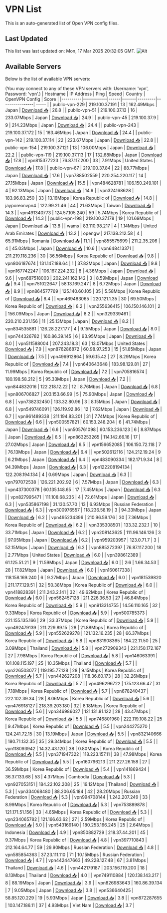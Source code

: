 # VPN List

This is an auto-generated list of Open VPN config files.

## Last Updated

This list was last updated on: Mon, 17 Mar 2025 20:32:05 GMT.
![Alt](https://repobeats.axiom.co/api/embed/186b98318ef1479477931607c1ad7d823f12451f.svg "Repobeats analytics image")

## Available Servers

Below is the list of available VPN servers:

(You may connect to any of these VPN servers with: Username: 'vpn', Password: 'vpn'.)
| Hostname | IP Address | Ping | Speed | Country | OpenVPN Config | Score |
|----------|------------|------|-------|---------|----------------| ----- |
| public-vpn-229 | 219.100.37.191 | 13 | 162.49Mbps | Japan | [Download 📥](./configs/server_0_JP.ovpn) | 26.8 |
| public-vpn-51 | 219.100.37.13 | 16 | 233.07Mbps | Japan | [Download 📥](./configs/server_1_JP.ovpn) | 24.9 |
| public-vpn-45 | 219.100.37.9 | 9 | 214.23Mbps | Japan | [Download 📥](./configs/server_2_JP.ovpn) | 24.4 |
| public-vpn-243 | 219.100.37.172 | 15 | 163.46Mbps | Japan | [Download 📥](./configs/server_3_JP.ovpn) | 24.4 |
| public-vpn-142 | 219.100.37.114 | 22 | 223.67Mbps | Japan | [Download 📥](./configs/server_4_JP.ovpn) | 22.8 |
| public-vpn-154 | 219.100.37.121 | 13 | 106.00Mbps | Japan | [Download 📥](./configs/server_5_JP.ovpn) | 22.2 |
| public-vpn-119 | 219.100.37.113 | 17 | 132.68Mbps | Japan | [Download 📥](./configs/server_6_JP.ovpn) | 17.8 |
| vpn815377223 | 76.87.117.200 | 33 | 7.91Mbps | United States | [Download 📥](./configs/server_7_US.ovpn) | 17.8 |
| public-vpn-67 | 219.100.37.84 | 22 | 88.77Mbps | Japan | [Download 📥](./configs/server_8_JP.ovpn) | 17.6 |
| vpn788502559 | 220.254.220.117 | 14 | 27.15Mbps | Japan | [Download 📥](./configs/server_9_JP.ovpn) | 15.5 |
| vpn484628781 | 106.150.249.101 | 4 | 92.13Mbps | Japan | [Download 📥](./configs/server_10_JP.ovpn) | 14.9 |
| vpn324168628 | 183.96.83.250 | 33 | 13.16Mbps | Korea Republic of | [Download 📥](./configs/server_11_KR.ovpn) | 14.8 |
| jayporeonvpn4 | 122.99.21.46 | 44 | 21.63Mbps | Taiwan | [Download 📥](./configs/server_12_TW.ovpn) | 14.3 |
| vpn491340773 | 124.57.105.240 | 59 | 5.74Mbps | Korea Republic of | [Download 📥](./configs/server_13_KR.ovpn) | 14.3 |
| public-vpn-198 | 219.100.37.178 | 19 | 101.69Mbps | Japan | [Download 📥](./configs/server_14_JP.ovpn) | 13.8 |
| wams | 83.110.98.217 | 4 | 1.14Mbps | United Arab Emirates | [Download 📥](./configs/server_15_AE.ovpn) | 13.2 |
| opengw | 217.138.212.58 | 4 | 65.91Mbps | Romania | [Download 📥](./configs/server_16_RO.ovpn) | 11.1 |
| vpn855575699 | 211.2.35.206 | 4 | 45.03Mbps | Japan | [Download 📥](./configs/server_17_JP.ovpn) | 10.6 |
| vpn648413371 | 211.219.118.236 | 30 | 36.56Mbps | Korea Republic of | [Download 📥](./configs/server_18_KR.ovpn) | 9.8 |
| vpn806187674 | 131.147.188.64 | 1 | 37.82Mbps | Japan | [Download 📥](./configs/server_19_JP.ovpn) | 9.8 |
| vpn167742247 | 106.167.224.232 | 8 | 4.36Mbps | Japan | [Download 📥](./configs/server_20_JP.ovpn) | 9.6 |
| vpn687518003 | 202.241.162.142 | 3 | 8.59Mbps | Japan | [Download 📥](./configs/server_21_JP.ovpn) | 9.4 |
| vpn751022647 | 58.13.169.247 | 8 | 6.72Mbps | Japan | [Download 📥](./configs/server_22_JP.ovpn) | 8.9 |
| vpn864577769 | 125.140.60.105 | 35 | 5.58Mbps | Korea Republic of | [Download 📥](./configs/server_23_KR.ovpn) | 8.4 |
| vpn469483065 | 220.121.1.35 | 30 | 69.50Mbps | Korea Republic of | [Download 📥](./configs/server_24_KR.ovpn) | 8.2 |
| vpn255636415 | 106.150.146.101 | 2 | 156.09Mbps | Japan | [Download 📥](./configs/server_25_JP.ovpn) | 8.2 |
| vpn329339461 | 220.210.231.156 | 11 | 25.13Mbps | Japan | [Download 📥](./configs/server_26_JP.ovpn) | 8.2 |
| vpn834535881 | 126.28.227.177 | 4 | 9.15Mbps | Japan | [Download 📥](./configs/server_27_JP.ovpn) | 8.0 |
| vpn744326782 | 160.86.39.145 | 6 | 93.95Mbps | Japan | [Download 📥](./configs/server_28_JP.ovpn) | 8.0 |
| vpn511588004 | 207.243.18.3 | 63 | 13.07Mbps | United States | [Download 📥](./configs/server_29_US.ovpn) | 7.9 |
| vpn876286872 | 60.98.97.253 | 15 | 51.85Mbps | Japan | [Download 📥](./configs/server_30_JP.ovpn) | 7.5 |
| vpn496912864 | 59.6.15.42 | 27 | 8.29Mbps | Korea Republic of | [Download 📥](./configs/server_31_KR.ovpn) | 7.4 |
| vpn640643648 | 183.98.129.81 | 27 | 11.99Mbps | Korea Republic of | [Download 📥](./configs/server_32_KR.ovpn) | 7.2 |
| vpn705816574 | 180.198.58.212 | 5 | 95.33Mbps | Japan | [Download 📥](./configs/server_33_JP.ovpn) | 7.2 |
| vpn844832016 | 122.218.12.22 | 12 | 8.76Mbps | Japan | [Download 📥](./configs/server_34_JP.ovpn) | 6.8 |
| vpn806706827 | 203.153.66.99 | 5 | 75.90Mbps | Japan | [Download 📥](./configs/server_35_JP.ovpn) | 6.8 |
| vpn738232450 | 133.32.80.96 | 3 | 8.15Mbps | Japan | [Download 📥](./configs/server_36_JP.ovpn) | 6.8 |
| vpn549746091 | 126.119.92.86 | 12 | 7.62Mbps | Japan | [Download 📥](./configs/server_37_JP.ovpn) | 6.7 |
| vpn961489338 | 211.194.83.201 | 31 | 7.74Mbps | Korea Republic of | [Download 📥](./configs/server_38_KR.ovpn) | 6.6 |
| vpn500557821 | 60.153.248.204 | 6 | 41.74Mbps | Japan | [Download 📥](./configs/server_39_JP.ovpn) | 6.6 |
| vpn505761098 | 60.153.236.123 | 6 | 8.87Mbps | Japan | [Download 📥](./configs/server_40_JP.ovpn) | 6.5 |
| vpn863253265 | 114.142.66.16 | 17 | 27.02Mbps | Japan | [Download 📥](./configs/server_41_JP.ovpn) | 6.5 |
| vpn156652085 | 106.150.72.118 | 7 | 76.13Mbps | Japan | [Download 📥](./configs/server_42_JP.ovpn) | 6.4 |
| vpn502612116 | 124.212.19.24 | 9 | 6.21Mbps | Japan | [Download 📥](./configs/server_43_JP.ovpn) | 6.4 |
| vpn483090334 | 182.171.9.34 | 8 | 94.39Mbps | Japan | [Download 📥](./configs/server_44_JP.ovpn) | 6.3 |
| vpn122208194134 | 122.208.194.134 | 4 | 0.69Mbps | Japan | [Download 📥](./configs/server_45_JP.ovpn) | 6.3 |
| vpn797072538 | 126.221.202.92 | 6 | 7.57Mbps | Japan | [Download 📥](./configs/server_46_JP.ovpn) | 6.3 |
| vpn437300378 | 60.135.148.65 | 17 | 7.45Mbps | Japan | [Download 📥](./configs/server_47_JP.ovpn) | 6.3 |
| vpn827995471 | 111.108.68.235 | 4 | 72.61Mbps | Japan | [Download 📥](./configs/server_48_JP.ovpn) | 6.3 |
| vpn535867198 | 31.130.57.70 | 13 | 6.93Mbps | Russian Federation | [Download 📥](./configs/server_49_RU.ovpn) | 6.3 |
| vpn300976557 | 118.236.58.19 | 3 | 94.33Mbps | Japan | [Download 📥](./configs/server_50_JP.ovpn) | 6.2 |
| vpn495234396 | 210.96.59.176 | 30 | 7.36Mbps | Korea Republic of | [Download 📥](./configs/server_51_KR.ovpn) | 6.2 |
| vpn335308501 | 133.32.232.1 | 10 | 33.71Mbps | Japan | [Download 📥](./configs/server_52_JP.ovpn) | 6.2 |
| vpn208143625 | 111.96.146.126 | 3 | 97.05Mbps | Japan | [Download 📥](./configs/server_53_JP.ovpn) | 6.2 |
| vpn959203957 | 123.0.71.7 | 3 | 52.15Mbps | Japan | [Download 📥](./configs/server_54_JP.ovpn) | 6.2 |
| vpn885272397 | 76.87.117.200 | 18 | 2.77Mbps | United States | [Download 📥](./configs/server_55_US.ovpn) | 6.0 |
| vpn398612389 | 61.125.51.21 | 9 | 11.59Mbps | Japan | [Download 📥](./configs/server_56_JP.ovpn) | 6.0 |
| 2i6 | 1.66.34.53 | 28 | 17.82Mbps | Japan | [Download 📥](./configs/server_57_JP.ovpn) | 6.0 |
| vpn160617338 | 118.158.169.240 | 6 | 9.27Mbps | Japan | [Download 📥](./configs/server_58_JP.ovpn) | 6.0 |
| vpn181539820 | 211.177.129.51 | 32 | 50.38Mbps | Korea Republic of | [Download 📥](./configs/server_59_KR.ovpn) | 6.0 |
| vpn418828391 | 211.243.2.141 | 32 | 49.62Mbps | Korea Republic of | [Download 📥](./configs/server_60_KR.ovpn) | 6.0 |
| vpn562457128 | 211.226.36.53 | 27 | 46.84Mbps | Korea Republic of | [Download 📥](./configs/server_61_KR.ovpn) | 5.9 |
| vpn913314755 | 14.56.110.165 | 32 | 9.33Mbps | Korea Republic of | [Download 📥](./configs/server_62_KR.ovpn) | 5.9 |
| vpn500785373 | 221.155.135.166 | 29 | 33.37Mbps | Korea Republic of | [Download 📥](./configs/server_63_KR.ovpn) | 5.9 |
| vpn492479139 | 211.229.89.15 | 28 | 21.88Mbps | Korea Republic of | [Download 📥](./configs/server_64_KR.ovpn) | 5.9 |
| vpn552629278 | 121.132.16.235 | 28 | 66.37Mbps | Korea Republic of | [Download 📥](./configs/server_65_KR.ovpn) | 5.8 |
| vpn831908365 | 184.22.11.50 | 25 | 3.09Mbps | Thailand | [Download 📥](./configs/server_66_TH.ovpn) | 5.8 |
| vpn272909343 | 221.150.172.167 | 27 | 7.98Mbps | Korea Republic of | [Download 📥](./configs/server_67_KR.ovpn) | 5.8 |
| vpn146063391 | 101.108.115.197 | 25 | 10.35Mbps | Thailand | [Download 📥](./configs/server_68_TH.ovpn) | 5.7 |
| vpn226503077 | 119.195.77.128 | 28 | 9.15Mbps | Korea Republic of | [Download 📥](./configs/server_69_KR.ovpn) | 5.7 |
| vpn442627208 | 118.36.60.173 | 28 | 32.26Mbps | Korea Republic of | [Download 📥](./configs/server_70_KR.ovpn) | 5.7 |
| vpn496296722 | 175.123.66.47 | 31 | 7.18Mbps | Korea Republic of | [Download 📥](./configs/server_71_KR.ovpn) | 5.7 |
| vpn678240437 | 222.102.39.34 | 28 | 8.06Mbps | Korea Republic of | [Download 📥](./configs/server_72_KR.ovpn) | 5.6 |
| vpn476918127 | 218.39.203.180 | 32 | 8.18Mbps | Korea Republic of | [Download 📥](./configs/server_73_KR.ovpn) | 5.6 |
| vpn346986027 | 121.131.81.122 | 28 | 43.47Mbps | Korea Republic of | [Download 📥](./configs/server_74_KR.ovpn) | 5.5 |
| vpn746801960 | 222.119.108.22 | 25 | 9.47Mbps | Korea Republic of | [Download 📥](./configs/server_75_KR.ovpn) | 5.5 |
| vpn244275270 | 124.241.72.15 | 30 | 13.19Mbps | Japan | [Download 📥](./configs/server_76_JP.ovpn) | 5.5 |
| vpn832140666 | 180.71.132.35 | 35 | 29.34Mbps | Korea Republic of | [Download 📥](./configs/server_77_KR.ovpn) | 5.5 |
| vpn118093942 | 14.32.43.120 | 38 | 0.80Mbps | Korea Republic of | [Download 📥](./configs/server_78_KR.ovpn) | 5.5 |
| vpn371947322 | 118.223.157.11 | 38 | 47.98Mbps | Korea Republic of | [Download 📥](./configs/server_79_KR.ovpn) | 5.5 |
| vpn160796213 | 211.227.26.158 | 27 | 36.59Mbps | Korea Republic of | [Download 📥](./configs/server_80_KR.ovpn) | 5.4 |
| vpn141869424 | 36.37.133.68 | 53 | 4.37Mbps | Cambodia | [Download 📥](./configs/server_81_KH.ovpn) | 5.3 |
| vpn927053151 | 184.22.102.208 | 25 | 19.12Mbps | Thailand | [Download 📥](./configs/server_82_TH.ovpn) | 5.3 |
| vpn334068480 | 88.206.65.184 | 42 | 28.20Mbps | Russian Federation | [Download 📥](./configs/server_83_RU.ovpn) | 5.3 |
| vpn994708144 | 1.242.207.249 | 33 | 8.99Mbps | Korea Republic of | [Download 📥](./configs/server_84_KR.ovpn) | 5.3 |
| vpn753889878 | 121.171.51.156 | 33 | 4.65Mbps | Korea Republic of | [Download 📥](./configs/server_85_KR.ovpn) | 5.3 |
| vpn234065782 | 121.166.63.62 | 27 | 2.59Mbps | Korea Republic of | [Download 📥](./configs/server_86_KR.ovpn) | 5.0 |
| vpn543169140 | 180.253.166.245 | 25 | 2.64Mbps | Indonesia | [Download 📥](./configs/server_87_ID.ovpn) | 4.9 |
| vpn850882729 | 218.37.44.201 | 45 | 9.37Mbps | Korea Republic of | [Download 📥](./configs/server_88_KR.ovpn) | 4.8 |
| vpn397710843 | 212.164.64.77 | 59 | 29.90Mbps | Russian Federation | [Download 📥](./configs/server_89_RU.ovpn) | 4.8 |
| vpn585854363 | 37.23.111.110 | 71 | 10.15Mbps | Russian Federation | [Download 📥](./configs/server_90_RU.ovpn) | 4.7 |
| vpn442447663 | 49.228.127.48 | 67 | 3.81Mbps | Thailand | [Download 📥](./configs/server_91_TH.ovpn) | 4.6 |
| vpn442179187 | 203.156.119.200 | 18 | 8.13Mbps | Thailand | [Download 📥](./configs/server_92_TH.ovpn) | 4.0 |
| vpn749110884 | 120.138.143.217 | 8 | 88.19Mbps | Japan | [Download 📥](./configs/server_93_JP.ovpn) | 3.9 |
| vpn826983643 | 160.86.39.134 | 7 | 9.05Mbps | Japan | [Download 📥](./configs/server_94_JP.ovpn) | 3.8 |
| vpn536640425 | 58.85.120.229 | 19 | 5.93Mbps | Japan | [Download 📥](./configs/server_95_JP.ovpn) | 3.8 |
| vpn872287655 | 103.147.186.11 | 37 | 4.93Mbps | Viet Nam | [Download 📥](./configs/server_96_VN.ovpn) | 3.7 |
